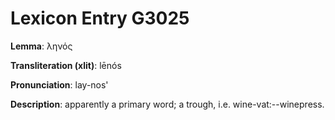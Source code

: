 # Lexicon Entry G3025

**Lemma**: ληνός

**Transliteration (xlit)**: lēnós

**Pronunciation**: lay-nos'

**Description**:
apparently a primary word; a trough, i.e. wine-vat:--winepress.
